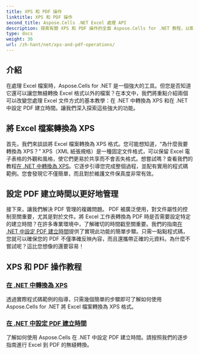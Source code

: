 ```yaml
---
title: XPS 和 PDF 操作
linktitle: XPS 和 PDF 操作
second_title: Aspose.Cells .NET Excel 處理 API
description: 探索有關 XPS 和 PDF 操作的全面 Aspose.Cells for .NET 教程，以簡化文件轉換。
type: docs
weight: 36
url: /zh-hant/net/xps-and-pdf-operations/
---
```

## 介紹

在處理 Excel 檔案時，Aspose.Cells for .NET 是一個強大的工具。但您是否知道它還可以讓您無縫轉換 Excel 格式以外的檔案？在本文中，我們將重點介紹兩個可以改變您處理 Excel 文件方式的基本教學：在 .NET 中轉換為 XPS 和在 .NET 中設定 PDF 建立時間。讓我們深入探索這些強大的功能。 

## 將 Excel 檔案轉換為 XPS

首先，我們來談談將 Excel 檔案轉換為 XPS 格式。您可能想知道，“為什麼我要轉換為 XPS？” XPS（XML 紙張規格）是一種固定文件格式，可以保留 Excel 電子表格的外觀和風格，使它們更易於共享而不會丟失格式。想嘗試嗎？查看我們的教程[在 .NET 中轉換為 XPS](./converting-to-xps/)。它逐步引導您完成整個過程，並配有實用的程式碼範例。您會發現它不僅簡單，而且對於維護文件保真度非常有效。

## 設定 PDF 建立時間以更好地管理

接下來，讓我們解決 PDF 管理的複雜問題。 PDF 被廣泛使用，對文件屬性的控制至關重要，尤其是對於文件。將 Excel 工作表轉換為 PDF 時是否需要設定特定的建立時間？在許多專業環境中，了解確切的時間戳至關重要。我們的指南[在 .NET 中設定 PDF 建立時間](./setting-pdf-creation-time/)提供了實現此功能的簡單步驟。只需一點點程式碼，您就可以確保您的 PDF 不僅準確反映內容，而且還攜帶正確的元資料。為什麼不嘗試呢？這比您想像的還要容易！

## XPS 和 PDF 操作教程
### [在 .NET 中轉換為 XPS](./converting-to-xps/)
透過實際程式碼範例的指導，只需幾個簡單的步驟即可了解如何使用 Aspose.Cells for .NET 將 Excel 檔案轉換為 XPS 格式。
### [在 .NET 中設定 PDF 建立時間](./setting-pdf-creation-time/)
了解如何使用 Aspose.Cells 在 .NET 中設定 PDF 建立時間。請按照我們的逐步指南進行 Excel 到 PDF 的無縫轉換。